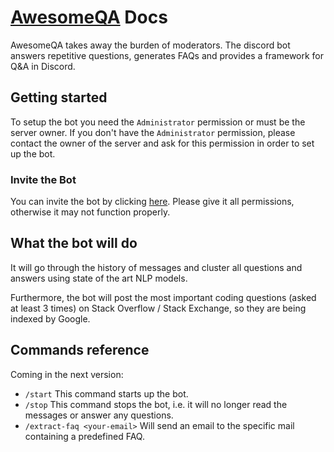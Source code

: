 # [AwesomeQA](https://awesomeqa.carrd.co/) Docs

AwesomeQA takes away the burden of moderators.
The discord bot answers repetitive questions, generates FAQs and provides a framework for Q&A in Discord.

## Getting started
To setup the bot you need the `Administrator` permission or must be the server owner. If you don't have the `Administrator` permission, please contact the owner of the server and ask for this permission in order to set up the bot.

### Invite the Bot
You can invite the bot by clicking [here](https://discord.com/oauth2/authorize?client_id=955744627481255976&permissions=65536&scope=bot). Please give it all permissions, otherwise it may not function properly. 

## What the bot will do
It will go through the history of messages and cluster all questions and answers using state of the art NLP models.

Furthermore, the bot will post the most important coding questions (asked at least 3 times) on Stack Overflow / Stack Exchange, so they are being indexed by Google.

## Commands reference
Coming in the next version:
- `/start`
    This command starts up the bot.
- `/stop`
    This command stops the bot, i.e. it will no longer read the messages or answer any questions.
- `/extract-faq <your-email>`
    Will send an email to the specific mail containing a predefined FAQ.
